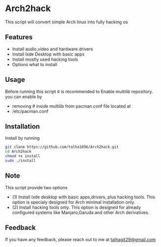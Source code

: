 
# Arch2hack

This script will convert simple Arch linux into fully hacking os


## Features

- Install audio,video and hardware drivers
- Install lxde Desktop with basic apps
- Install mostly used hacking tools
- Options what to install


## Usage
Before running this script it is recommended to Enable multilib repository. you can enable by
- removing # inside multilib from pacman.conf file located at
- /etc/pacman.conf

## Installation

Install by running

```bash
git clone https://github.com/talha1896/Arch2hack.git  
cd Arch2hack
chmod +x install
sudo ./install
```
## Note
This script provide two options 
- (1) Install lxde desktop with basic apps,drivers, plus hacking tools.
This option is specialy designed for Arch minimal installation only.
- (2) Install hacking tools only. 
This option is designed for already configured systems like Manjaro,Garuda and other Arch derivatives.
## Feedback

If you have any feedback, please reach out to me at talhagit29@gmail.com

